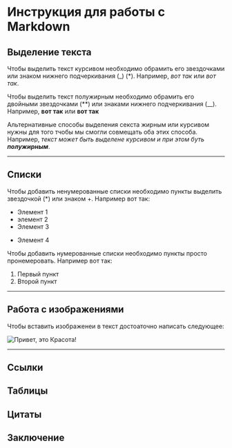  # Инструкция для работы с Markdown

 ## Выделение текста

Чтобы выделить текст курсивом необходимо обрамить его звездочками или знаком нижнего подчеркивания (_) (*). Например, *вот так* или _вот так_. 

Чтобы выделить текст полужирным необходимо обрамить его двойными звездочками (**) или знаками нижнего подчеркивания (__). Например, **вот так** или __вот так__

Альтернативные способы выделения секста жирным или курсивом нужны для того тчобы мы смогли совмещать оба этих способа. Например, _текст может быть выделене курсивом и при этом буть **полужирным**_. 

---

 ## Списки

 Чтобы добавить ненумерованные списки необходимо пункты выделить звездочкой (*) или знаком +. Например вот так:
 * Элемент 1
 * элемент 2
 * Элемент 3
 + Элемент 4

Чтобы добавить нумерованные списки необходимо пункты просто пронемеровать. Например вот так:
1. Первый пункт
2. Второй пункт

---

## Работа с изображениями

Чтобы вставить изображенеи в текст достоаточно написать следующее:

![Привет, это Красота!](Красота.jpg)

---

## Ссылки



## Таблицы

## Цитаты

## Заключение

